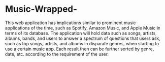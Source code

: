 # Music-Wrapped-
This web application has implications similar to prominent music applications of the time, such as Spotify, Amazon Music, and Apple Music in terms of its database. The application will hold data such as songs, artists, albums, bands, and users to answer a spectrum of questions that users ask, such as top songs, artists, and albums in disparate genres, when starting to use a certain music app. Each result then can be further sorted by genre, date, etc. according to the requirement of the user. 
